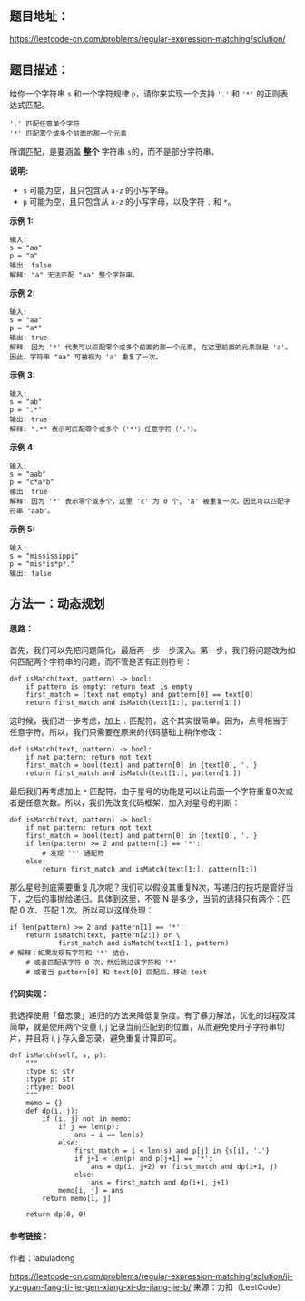 ## 题目地址：

 https://leetcode-cn.com/problems/regular-expression-matching/solution/ 

## 题目描述：

给你一个字符串 `s` 和一个字符规律 `p`，请你来实现一个支持 `'.'` 和 `'*'` 的正则表达式匹配。

```
'.' 匹配任意单个字符
'*' 匹配零个或多个前面的那一个元素
```

所谓匹配，是要涵盖 **整个** 字符串 `s`的，而不是部分字符串。

**说明:**

- `s` 可能为空，且只包含从 `a-z` 的小写字母。
- `p` 可能为空，且只包含从 `a-z` 的小写字母，以及字符 `.` 和 `*`。

**示例 1:**

```
输入:
s = "aa"
p = "a"
输出: false
解释: "a" 无法匹配 "aa" 整个字符串。
```

**示例 2:**

```
输入:
s = "aa"
p = "a*"
输出: true
解释: 因为 '*' 代表可以匹配零个或多个前面的那一个元素, 在这里前面的元素就是 'a'。因此，字符串 "aa" 可被视为 'a' 重复了一次。
```

**示例 3:**

```
输入:
s = "ab"
p = ".*"
输出: true
解释: ".*" 表示可匹配零个或多个（'*'）任意字符（'.'）。
```

**示例 4:**

```
输入:
s = "aab"
p = "c*a*b"
输出: true
解释: 因为 '*' 表示零个或多个，这里 'c' 为 0 个, 'a' 被重复一次。因此可以匹配字符串 "aab"。
```

**示例 5:**

```
输入:
s = "mississippi"
p = "mis*is*p*."
输出: false
```

## 方法一：动态规划

#### 思路：

首先，我们可以先把问题简化，最后再一步一步深入。第一步，我们将问题改为如何匹配两个字符串的问题，而不管是否有正则符号：

```
def isMatch(text, pattern) -> bool:
    if pattern is empty: return text is empty
    first_match = (text not empty) and pattern[0] == text[0]
    return first_match and isMatch(text[1:], pattern[1:])
```

这时候，我们进一步考虑，加上 `.` 匹配符，这个其实很简单。因为，点号相当于任意字符。所以，我们只需要在原来的代码基础上稍作修改：

```
def isMatch(text, pattern) -> bool:
    if not pattern: return not text
    first_match = bool(text) and pattern[0] in {text[0], '.'}
    return first_match and isMatch(text[1:], pattern[1:])
```

最后我们再考虑加上 `*` 匹配符，由于星号的功能是可以让前面一个字符重复0次或者是任意次数。所以，我们先改变代码框架，加入对星号的判断：

```
def isMatch(text, pattern) -> bool:
    if not pattern: return not text
    first_match = bool(text) and pattern[0] in {text[0], '.'}
    if len(pattern) >= 2 and pattern[1] == '*':
        # 发现 '*' 通配符
    else:
        return first_match and isMatch(text[1:], pattern[1:])
```

那么星号到底需要重复几次呢？我们可以假设其重复N次，写递归的技巧是管好当下，之后的事抛给递归。具体到这里，不管 N 是多少，当前的选择只有两个：匹配 0 次、匹配 1 次。所以可以这样处理： 

```
if len(pattern) >= 2 and pattern[1] == '*':
    return isMatch(text, pattern[2:]) or \
            first_match and isMatch(text[1:], pattern)
# 解释：如果发现有字符和 '*' 结合，
    # 或者匹配该字符 0 次，然后跳过该字符和 '*'
    # 或者当 pattern[0] 和 text[0] 匹配后，移动 text
```

#### 代码实现：

我选择使用「备忘录」递归的方法来降低复杂度。有了暴力解法，优化的过程及其简单，就是使用两个变量 i, j 记录当前匹配到的位置，从而避免使用子字符串切片，并且将 i, j 存入备忘录，避免重复计算即可。

```
def isMatch(self, s, p):
    """
    :type s: str
    :type p: str
    :rtype: bool
    """
    memo = {}
    def dp(i, j):
        if (i, j) not in memo:
            if j == len(p):
                ans = i == len(s)
            else:
                first_match = i < len(s) and p[j] in {s[i], '.'}
                if j+1 < len(p) and p[j+1] == '*':
                    ans = dp(i, j+2) or first_match and dp(i+1, j)
                else:
                    ans = first_match and dp(i+1, j+1)
            memo[i, j] = ans
        return memo[i, j]

    return dp(0, 0)
```

#### 参考链接：

作者：labuladong

https://leetcode-cn.com/problems/regular-expression-matching/solution/ji-yu-guan-fang-ti-jie-gen-xiang-xi-de-jiang-jie-b/
来源：力扣（LeetCode）